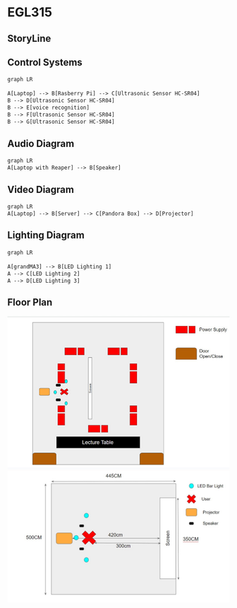 # EGL315
## StoryLine


## Control Systems 
```mermaid
graph LR

A[Laptop] --> B[Rasberry Pi] --> C[Ultrasonic Sensor HC-SR04] 
B --> D[Ultrasonic Sensor HC-SR04]
B --> E[voice recognition]
B --> F[Ultrasonic Sensor HC-SR04]
B --> G[Ultrasonic Sensor HC-SR04]
```
## Audio Diagram
```mermaid
graph LR
A[Laptop with Reaper] --> B[Speaker]
```
## Video Diagram
```mermaid
graph LR
A[Laptop] --> B[Server] --> C[Pandora Box] --> D[Projector]
```

## Lighting Diagram
```mermaid
graph LR

A[grandMA3] --> B[LED Lighting 1]
A --> C[LED Lighting 2]
A --> D[LED Lighting 3]
```
## Floor Plan
![Alt text](images/Floor%20Plan%202.jpg)
![Alt text](images/Floor%20Plan%201.jpg)